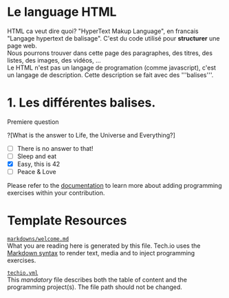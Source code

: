 # Le language HTML

HTML ca veut dire quoi?
"HyperText Makup Language", en francais "Langage hypertext de balisage".
C'est du code utilisé pour **structurer** une page web.</br>
Nous pourrons trouver dans cette page des paragraphes, des titres, des listes, des images, des vidéos, ...</br>
Le HTML n'est pas un langage de programation (comme javascript), c'est un langage de description. Cette description se fait avec des '''balises'''.


# 1. Les différentes balises.



Premiere question

?[What is the answer to Life, the Universe and Everything?]
-[ ] There is no answer to that!
-[ ] Sleep and eat
-[x] Easy, this is 42
-[ ] Peace & Love

Please refer to the [documentation](https://tech.io/doc) to learn more about adding programming exercises within your contribution.

# Template Resources

[`markdowns/welcome.md`](https://github.com/TechDotIO/techio-basic-template/blob/master/markdowns/welcome.md)  
What you are reading here is generated by this file. Tech.io uses the [Markdown syntax](https://tech.io/doc/reference-markdowns) to render text, media and to inject programming exercises.


[`techio.yml`](https://github.com/TechDotIO/techio-basic-template/blob/master/techio.yml)  
This *mandatory* file describes both the table of content and the programming project(s). The file path should not be changed.
